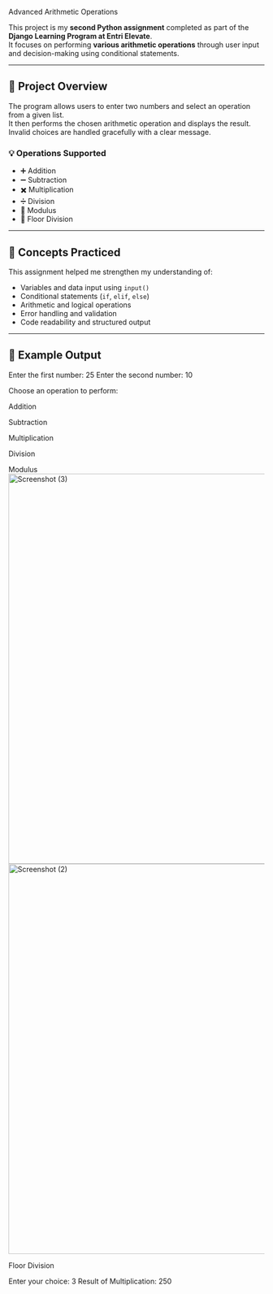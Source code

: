  Advanced Arithmetic Operations  

This project is my **second Python assignment** completed as part of the **Django Learning Program at Entri Elevate**.  
It focuses on performing **various arithmetic operations** through user input and decision-making using conditional statements.  

---

## 🚀 Project Overview  
The program allows users to enter two numbers and select an operation from a given list.  
It then performs the chosen arithmetic operation and displays the result.  
Invalid choices are handled gracefully with a clear message.  

### 💡 Operations Supported  
- ➕ Addition  
- ➖ Subtraction  
- ✖️ Multiplication  
- ➗ Division  
- 🧩 Modulus  
- 🔢 Floor Division  

---

## 🧠 Concepts Practiced  
This assignment helped me strengthen my understanding of:  
- Variables and data input using `input()`  
- Conditional statements (`if`, `elif`, `else`)  
- Arithmetic and logical operations  
- Error handling and validation  
- Code readability and structured output  

---

## 🧾 Example Output  
Enter the first number: 25
Enter the second number: 10

Choose an operation to perform:

Addition

Subtraction

Multiplication

Division

Modulus<img width="1366" height="768" alt="Screenshot (3)" src="https://github.com/user-attachments/assets/aaa96c18-fefe-4462-9a84-cd3e4554cec2" />
<img width="1366" height="768" alt="Screenshot (2)" src="https://github.com/user-attachments/assets/c6b9231c-0b91-4ff4-95cf-1fead8e1a06c" />


Floor Division

Enter your choice: 3
Result of Multiplication: 250
